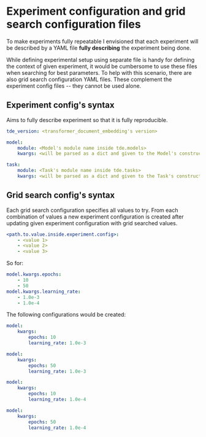 
# Experiment configuration and grid search configuration files

To make experiments fully repeatable I envisioned that each experiment will be
described by a YAML file **fully describing** the experiment being done.

While defining experimental setup using separate file is handy for defining the
context of given experiment, it would be cumbersome to use these files when
searching for best parameters. To help with this scenario, there are also grid
search configuration YAML files. These complement the experiment config files --
they cannot be used alone.

## Experiment config's syntax

Aims to fully describe experiment so that it is fully reproducible.

```YAML
tde_version: <transformer_document_embedding's version>

model:
    module: <Model's module name inside tde.models>
    kwargs: <will be parsed as a dict and given to the Model's constructor>

task:
    module: <Task's module name inside tde.tasks>
    kwargs: <will be parsed as a dict and given to the Task's constructor>
```

## Grid search config's syntax

Each grid search configuration specifies all values to try. From each
combination of values a new experiment configuration is created after updating
given experiment configuration with grid searched values.

```YAML
<path.to.value.inside.experiment.config>:
    - <value 1>
    - <value 2>
    - <value 3>
```

So for:

```YAML
model.kwargs.epochs:
    - 10
    - 50
model.kwargs.learning_rate:
    - 1.0e-3
    - 1.0e-4
```

The following configurations would be created:

```YAML
model:
    kwargs:
        epochs: 10
        learning_rate: 1.0e-3
```

```YAML
model:
    kwargs:
        epochs: 50
        learning_rate: 1.0e-3
```

```YAML
model:
    kwargs:
        epochs: 10
        learning_rate: 1.0e-4
```

```YAML
model:
    kwargs:
        epochs: 50
        learning_rate: 1.0e-4
```
